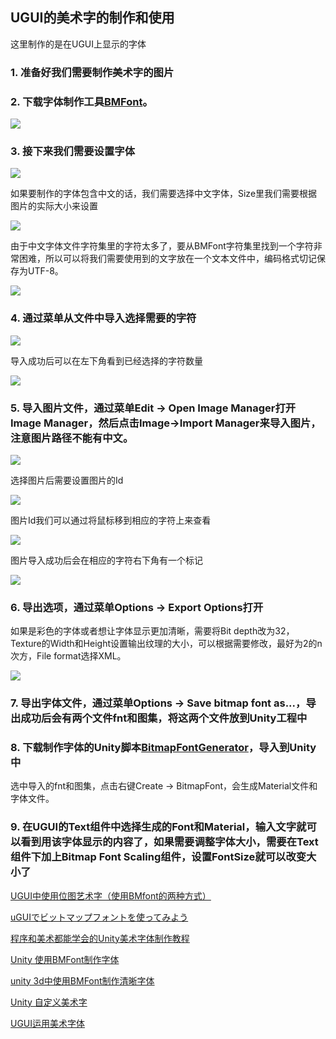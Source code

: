## UGUI的美术字的制作和使用

这里制作的是在UGUI上显示的字体

### 1. 准备好我们需要制作美术字的图片

### 2. 下载字体制作工具[BMFont](http://www.angelcode.com/products/bmfont/)。

![](http://images.cnitblog.com/blog/487701/201312/26154919-08c9c73b827d4a3e99c365403ad3154b.png)

### 3. 接下来我们需要设置字体

![](http://images.cnitblog.com/blog/487701/201312/26155116-3ea55c52a8c8478da40e65e901126096.png)

如果要制作的字体包含中文的话，我们需要选择中文字体，Size里我们需要根据图片的实际大小来设置

![](http://images.cnitblog.com/blog/487701/201312/26155153-974cc78b211e4634b408f43a36ef1268.png)

由于中文字体文件字符集里的字符太多了，要从BMFont字符集里找到一个字符非常困难，所以可以将我们需要使用到的文字放在一个文本文件中，编码格式切记保存为UTF-8。

![](http://images.cnitblog.com/blog/487701/201312/26155025-f9ded95048eb4e5382b08c87c75a3695.png)

### 4. 通过菜单从文件中导入选择需要的字符

![](http://images.cnitblog.com/blog/487701/201312/26155341-2ab77386538644199c1413952a213b76.png)

导入成功后可以在左下角看到已经选择的字符数量

![](http://images.cnitblog.com/blog/487701/201312/26155419-1b26883de4f346809c98c9da619c0046.png)

### 5. 导入图片文件，通过菜单Edit -> Open Image Manager打开Image Manager，然后点击Image->Import Manager来导入图片，注意图片路径不能有中文。

![](http://gameweb-img.qq.com/gad/20170306/image002.1488784284.png)

选择图片后需要设置图片的Id

![](http://upload-images.jianshu.io/upload_images/1928510-cdabbd46c242e645.png?imageMogr2/auto-orient/strip%7CimageView2/2/w/1240)

图片Id我们可以通过将鼠标移到相应的字符上来查看

![](http://upload-images.jianshu.io/upload_images/1928510-c4ac599af8017d17.png?imageMogr2/auto-orient/strip%7CimageView2/2/w/1240)

图片导入成功后会在相应的字符右下角有一个标记

![](http://gameweb-img.qq.com/gad/20170306/image006.1488784284.png)

### 6. 导出选项，通过菜单Options -> Export Options打开

如果是彩色的字体或者想让字体显示更加清晰，需要将Bit depth改为32，Texture的Width和Height设置输出纹理的大小，可以根据需要修改，最好为2的n次方，File format选择XML。

![](http://upload-images.jianshu.io/upload_images/1928510-ef8f562df3f5e6f2.png?imageMogr2/auto-orient/strip%7CimageView2/2/w/1240)

### 7. 导出字体文件，通过菜单Options -> Save bitmap font as...，导出成功后会有两个文件fnt和图集，将这两个文件放到Unity工程中

### 8. 下载制作字体的Unity脚本[BitmapFontGenerator](https://github.com/barasixi/bitmapfont-for-ugui)，导入到Unity中

选中导入的fnt和图集，点击右键Create -> BitmapFont，会生成Material文件和字体文件。

### 9. 在UGUI的Text组件中选择生成的Font和Material，输入文字就可以看到用该字体显示的内容了，如果需要调整字体大小，需要在Text组件下加上Bitmap Font Scaling组件，设置FontSize就可以改变大小了

[UGUI中使用位图艺术字（使用BMfont的两种方式）](http://blog.csdn.net/u010019717/article/details/52196364)

[uGUIでビットマップフォントを使ってみよう](https://qiita.com/barasixi/items/2729e52ae3d420fe76ab)

[程序和美术都能学会的Unity美术字体制作教程](http://gad.qq.com/article/detail/26188)

[Unity 使用BMFont制作字体](http://www.cnblogs.com/vitah/p/3912190.html)

[unity 3d中使用BMFont制作清晰字体](http://www.cnblogs.com/hejianchun/articles/3022732.html)

[Unity 自定义美术字](http://www.jianshu.com/p/ca877f1e14bc)

[UGUI运用美术字体](http://blog.csdn.net/akak2010110/article/details/50755270)